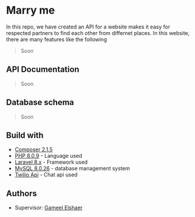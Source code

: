 Marry me
=============
In this repo, we have created an API for a website makes it easy for respected partners to find each other from differnet places.
In this website, there are many features like the following 

> Soon


## API Documentation

> Soon

## Database schema

> Soon

## Build with 
* [Composer 2.1.5](https://www.digitalocean.com/community/tutorials/how-to-install-and-use-composer-on-ubuntu-20-04)
* [PHP 8.0.9](https://www.php.net/releases/8.0/en.php) - Language used
* [Laravel 8.x](https://laravel.com/) - Framework used
* [MySQL 8.0.26](https://dev.mysql.com/doc/refman/8.0/en/what-is-mysql.html) - database management system
* [Twilio Api](https://www.twilio.com/en-us) - Chat api used

## Authors
* Supervisor: [Gameel Elshaer](https://github.com/GameelAlshaer)




